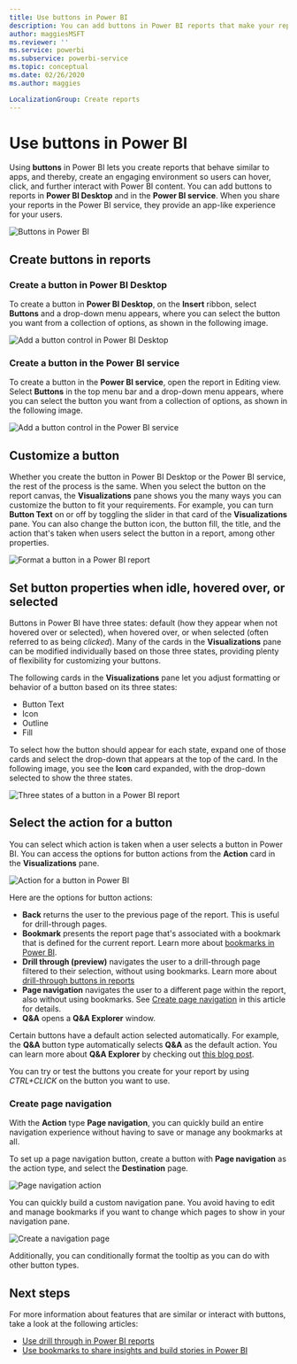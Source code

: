 ```yaml
---
title: Use buttons in Power BI 
description: You can add buttons in Power BI reports that make your reports behave like apps, and deepen engagement with users.
author: maggiesMSFT
ms.reviewer: ''
ms.service: powerbi
ms.subservice: powerbi-service
ms.topic: conceptual
ms.date: 02/26/2020
ms.author: maggies

LocalizationGroup: Create reports
---
```

# Use buttons in Power BI
Using **buttons** in Power BI lets you create reports that behave similar to apps, and thereby, create an engaging environment so users can hover, click, and further interact with Power BI content. You can add buttons to reports in **Power BI Desktop** and in the **Power BI service**. When you share your reports in the Power BI service, they provide an app-like experience for your users.

![Buttons in Power BI](media/desktop-buttons/power-bi-buttons.png)

## Create buttons in reports

### Create a button in Power BI Desktop

To create a button in **Power BI Desktop**, on the **Insert** ribbon, select **Buttons** and a drop-down menu appears, where you can select the button you want from a collection of options, as shown in the following image. 

![Add a button control in Power BI Desktop](media/desktop-buttons/power-bi-button-dropdown.png)

### Create a button in the Power BI service

To create a button in the **Power BI service**, open the report in Editing view. Select **Buttons** in the top menu bar and a drop-down menu appears, where you can select the button you want from a collection of options, as shown in the following image. 

![Add a button control in the Power BI service](media/desktop-buttons/power-bi-button-service-dropdown.png)

## Customize a button

Whether you create the button in Power BI Desktop or the Power BI service, the rest of the process is the same. When you select the button on the report canvas, the **Visualizations** pane shows you the many ways you can customize the button to fit your requirements. For example, you can turn **Button Text** on or off by toggling the slider in that card of the **Visualizations** pane. You can also change the button icon, the button fill, the title, and the action that's taken when users select the button in a report, among other properties.

![Format a button in a Power BI report](media/desktop-buttons/power-bi-button-properties.png)

## Set button properties when idle, hovered over, or selected

Buttons in Power BI have three states: default (how they appear when not hovered over or selected), when hovered over, or when selected (often referred to as being *clicked*). Many of the cards in the **Visualizations** pane can be modified individually based on those three states, providing plenty of flexibility for customizing your buttons.

The following cards in the **Visualizations** pane let you adjust formatting or behavior of a button based on its three states:

* Button Text
* Icon
* Outline
* Fill

To select how the button should appear for each state, expand one of those cards and select the drop-down that appears at the top of the card. In the following image, you see the **Icon** card expanded, with the drop-down selected to show the three states.

![Three states of a button in a Power BI report](media/desktop-buttons/power-bi-button-format.png)


## Select the action for a button

You can select which action is taken when a user selects a button in Power BI. You can access the options for button actions from the **Action** card in the **Visualizations** pane.

![Action for a button in Power BI](media/desktop-buttons/power-bi-button-action.png)

Here are the options for button actions:

- **Back** returns the user to the previous page of the report. This is useful for drill-through pages.
- **Bookmark** presents the report page that's associated with a bookmark that is defined for the current report. Learn more about [bookmarks in Power BI](desktop-bookmarks.md). 
- **Drill through (preview)** navigates the user to a drill-through page filtered to their selection, without using bookmarks. Learn more about [drill-through buttons in reports](desktop-drill-through-buttons.md)
- **Page navigation** navigates the user to a different page within the report, also without using bookmarks. See [Create page navigation](#create-page-navigation) in this article for details.
- **Q&A** opens a **Q&A Explorer** window. 

Certain buttons have a default action selected automatically. For example, the **Q&A** button type automatically selects **Q&A** as the default action. You can learn more about **Q&A Explorer** by checking out [this blog post](https://powerbi.microsoft.com/blog/power-bi-desktop-april-2018-feature-summary/#Q&AExplorer).

You can try or test the buttons you create for your report by using *CTRL+CLICK* on the button you want to use. 

### Create page navigation

With the **Action** type **Page navigation**, you can quickly build an entire navigation experience without having to save or manage any bookmarks at all.

To set up a page navigation button, create a button with **Page navigation** as the action type, and select the **Destination** page.

![Page navigation action](media/desktop-buttons/power-bi-page-navigation.png)

You can quickly build a custom navigation pane. You avoid having to edit and manage bookmarks if you want to change which pages to show in your navigation pane.

![Create a navigation page](media/desktop-buttons/power-bi-build-navigation-pane.png)

Additionally, you can conditionally format the tooltip as you can do with other button types.

## Next steps
For more information about features that are similar or interact with buttons, take a look at the following articles:

* [Use drill through in Power BI reports](desktop-drillthrough.md)
* [Use bookmarks to share insights and build stories in Power BI](desktop-bookmarks.md)

